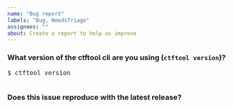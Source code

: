 ```yaml
---
name: "Bug report"
labels: "Bug, NeedsTriage"
assignees: ""
about: Create a report to help us improve
---
```


<!-- Please answer these questions before submitting your issue. Thanks! -->

### What version of the ctftool cli are you using (`ctftool version`)?

<pre>
$ ctftool version

</pre>

### Does this issue reproduce with the latest release?
